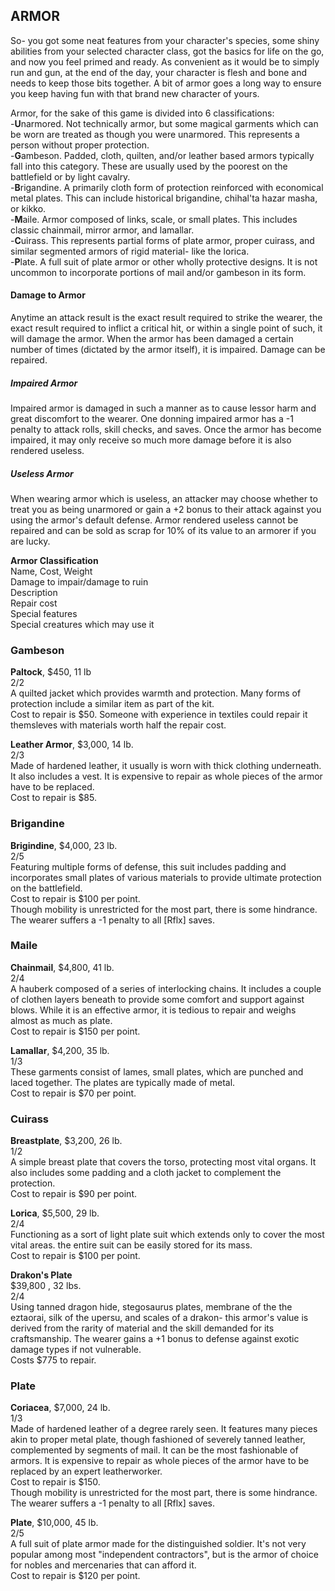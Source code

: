 ## ARMOR
So- you got some neat features from your character's species, some shiny abilities from your selected character class, got the basics for life on the go, and now you feel primed and ready. As convenient as it would be to simply run and gun, at the end of the day, your character is flesh and bone and needs to keep those bits together. A bit of armor goes a long way to ensure you keep having fun with that brand new character of yours.

Armor, for the sake of this game is divided into 6 classifications:  
-**U**narmored. Not technically armor, but some magical garments which can be worn are treated as though you were unarmored. This represents a person without proper protection.  
-**G**ambeson. Padded, cloth, quilten, and/or leather based armors typically fall into this category. These are usually used by the poorest on the battlefield or by light cavalry.  
-**B**rigandine. A primarily cloth form of protection reinforced with economical metal plates. This can include historical brigandine, chihal'ta hazar masha, or kikko.  
-**M**aile. Armor composed of links, scale, or small plates. This includes classic chainmail, mirror armor, and lamallar.  
-**C**uirass. This represents partial forms of plate armor, proper cuirass, and similar segmented armors of rigid material- like the lorica.  
-**P**late. A full suit of plate armor or other wholly protective designs. It is not uncommon to incorporate portions of mail and/or gambeson in its form.

#### Damage to Armor
Anytime an attack result is the exact result required to strike the wearer, the exact result required to inflict a critical hit, or within a single point of such, it will damage the armor. When the armor has been damaged a certain number of times (dictated by the armor itself), it is impaired. Damage can be repaired.

##### Impaired Armor
Impaired armor is damaged in such a manner as to cause lessor harm and great discomfort to the wearer. One donning impaired armor has a -1 penalty to attack rolls, skill checks, and saves. Once the armor has become impaired, it may only receive so much more damage before it is also rendered useless.

##### Useless Armor
When wearing armor which is useless, an attacker may choose whether to treat you as being unarmored or gain a +2 bonus to their attack against you using the armor's default defense. Armor rendered useless cannot be repaired and can be sold as scrap for 10% of its value to an armorer if you are lucky.

**Armor Classification**  
Name, Cost, Weight  
Damage to impair/damage to ruin  
Description  
Repair cost  
Special features  
Special creatures which may use it  

### Gambeson

**Paltock**, $450, 11 lb  
2/2  
A quilted jacket which provides warmth and protection. Many forms of protection include a similar item as part of the kit.  
Cost to repair is $50. Someone with experience in textiles could repair it themsleves with materials worth half the repair cost.  

**Leather Armor**, $3,000, 14 lb.  
2/3  
Made of hardened leather, it usually is worn with thick clothing underneath. It also includes a vest. It is expensive to repair as whole pieces of the armor have to be replaced.  
Cost to repair is $85.  

### Brigandine

**Brigindine**, $4,000, 23 lb.  
2/5  
Featuring multiple forms of defense, this suit includes padding and incorporates small plates of various materials to provide ultimate protection on the battlefield.  
Cost to repair is $100 per point.  
Though mobility is unrestricted for the most part, there is some hindrance. The wearer suffers a -1 penalty to all [Rflx] saves.

### Maile

**Chainmail**, $4,800, 41 lb.  
2/4  
A hauberk composed of a series of interlocking chains. It includes a couple of clothen layers beneath to provide some comfort and support against blows. While it is an effective armor, it is tedious to repair and weighs almost as much as plate.  
Cost to repair is $150 per point.  

**Lamallar**, $4,200, 35 lb.  
1/3  
These garments consist of lames, small plates, which are punched and laced together. The plates are typically made of metal.  
Cost to repair is $70 per point.  

### Cuirass

**Breastplate**, $3,200, 26 lb.  
1/2  
A simple breast plate that covers the torso, protecting most vital organs. It also includes some padding and a cloth jacket to complement the protection.  
Cost to repair is $90 per point.

**Lorica**, $5,500, 29 lb.  
2/4  
Functioning as a sort of light plate suit which extends only to cover the most vital areas. the entire suit can be easily stored for its mass.  
Cost to repair is $100 per point.

**Drakon's Plate**  
$39,800 , 32 lbs.  
2/4  
Using tanned dragon hide, stegosaurus plates, membrane of the the eztaorai, silk of the upersu, and scales of a drakon- this armor's value is derived from the rarity of material and the skill demanded for its craftsmanship. The wearer gains a +1 bonus to defense against exotic damage types if not vulnerable.  
Costs $775 to repair.

### Plate

**Coriacea**, $7,000, 24 lb.  
1/3  
Made of hardened leather of a degree rarely seen. It features many pieces akin to proper metal plate, though fashioned of severely tanned leather, complemented by segments of mail. It can be the most fashionable of armors. It is expensive to repair as whole pieces of the armor have to be replaced by an expert leatherworker.  
Cost to repair is $150.  
Though mobility is unrestricted for the most part, there is some hindrance. The wearer suffers a -1 penalty to all [Rflx] saves.

**Plate**, $10,000, 45 lb.  
2/5  
A full suit of plate armor made for the distinguished soldier. It's not very popular among most "independent contractors", but is the armor of choice for nobles and mercenaries that can afford it.  
Cost to repair is $120 per point.
